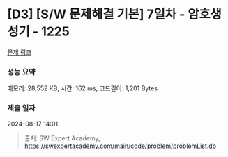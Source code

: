 # [D3] [S/W 문제해결 기본] 7일차 - 암호생성기 - 1225 

[문제 링크](https://swexpertacademy.com/main/code/problem/problemDetail.do?contestProbId=AV14uWl6AF0CFAYD) 

### 성능 요약

메모리: 28,552 KB, 시간: 162 ms, 코드길이: 1,201 Bytes

### 제출 일자

2024-08-17 14:01



> 출처: SW Expert Academy, https://swexpertacademy.com/main/code/problem/problemList.do